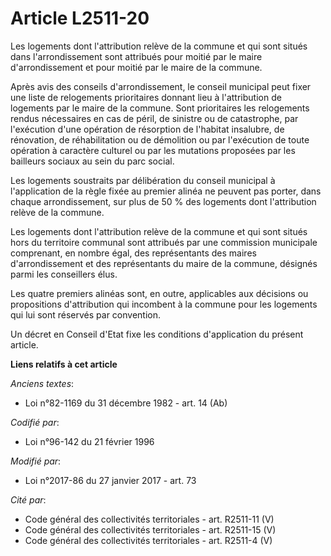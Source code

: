 # Article L2511-20

Les logements dont l'attribution relève de la commune et qui sont situés dans l'arrondissement sont attribués pour moitié par
le maire d'arrondissement et pour moitié par le maire de la commune.

Après avis des conseils d'arrondissement, le conseil municipal peut fixer une liste de relogements prioritaires donnant lieu
à l'attribution de logements par le maire de la commune. Sont prioritaires les relogements rendus nécessaires en cas de
péril, de sinistre ou de catastrophe, par l'exécution d'une opération de résorption de l'habitat insalubre, de rénovation, de
réhabilitation ou de démolition ou par l'exécution de toute opération à caractère culturel ou par les mutations proposées par
les bailleurs sociaux au sein du parc social.

Les logements soustraits par délibération du conseil municipal à l'application de la règle fixée au premier alinéa ne peuvent
pas porter, dans chaque arrondissement, sur plus de 50 % des logements dont l'attribution relève de la commune.

Les logements dont l'attribution relève de la commune et qui sont situés hors du territoire communal sont attribués par une
commission municipale comprenant, en nombre égal, des représentants des maires d'arrondissement et des représentants du maire
de la commune, désignés parmi les conseillers élus.

Les quatre premiers alinéas sont, en outre, applicables aux décisions ou propositions d'attribution qui incombent à la
commune pour les logements qui lui sont réservés par convention.

Un décret en Conseil d'Etat fixe les conditions d'application du présent article.

**Liens relatifs à cet article**

_Anciens textes_:

  - Loi n°82-1169 du 31 décembre 1982 - art. 14 (Ab)

_Codifié par_:

  - Loi n°96-142 du 21 février 1996

_Modifié par_:

  - Loi n°2017-86 du 27 janvier 2017 - art. 73

_Cité par_:

  - Code général des collectivités territoriales - art. R2511-11 (V)
  - Code général des collectivités territoriales - art. R2511-15 (V)
  - Code général des collectivités territoriales - art. R2511-4 (V)
